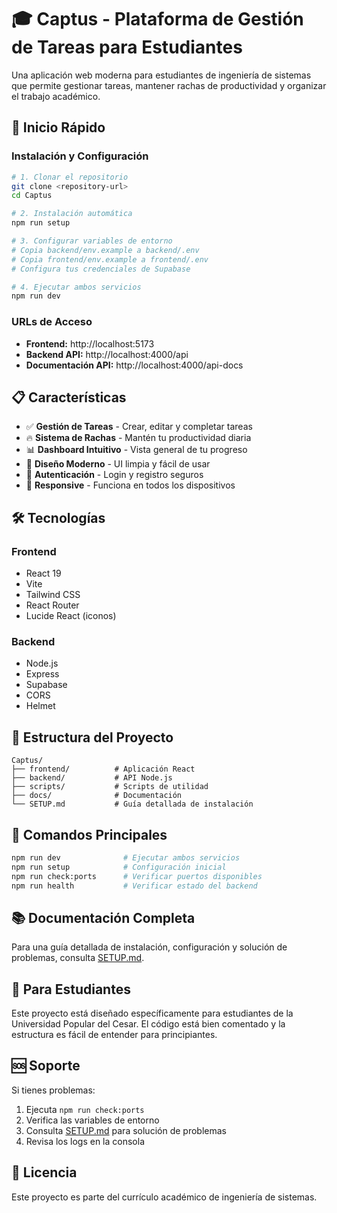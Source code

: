 # 🎓 Captus - Plataforma de Gestión de Tareas para Estudiantes

Una aplicación web moderna para estudiantes de ingeniería de sistemas que permite gestionar tareas, mantener rachas de productividad y organizar el trabajo académico.

## 🚀 Inicio Rápido

### **Instalación y Configuración**
```bash
# 1. Clonar el repositorio
git clone <repository-url>
cd Captus

# 2. Instalación automática
npm run setup

# 3. Configurar variables de entorno
# Copia backend/env.example a backend/.env
# Copia frontend/env.example a frontend/.env
# Configura tus credenciales de Supabase

# 4. Ejecutar ambos servicios
npm run dev
```

### **URLs de Acceso**
- **Frontend:** http://localhost:5173
- **Backend API:** http://localhost:4000/api
- **Documentación API:** http://localhost:4000/api-docs

## 📋 Características

- ✅ **Gestión de Tareas** - Crear, editar y completar tareas
- 🔥 **Sistema de Rachas** - Mantén tu productividad diaria
- 📊 **Dashboard Intuitivo** - Vista general de tu progreso
- 🎨 **Diseño Moderno** - UI limpia y fácil de usar
- 🔐 **Autenticación** - Login y registro seguros
- 📱 **Responsive** - Funciona en todos los dispositivos

## 🛠️ Tecnologías

### **Frontend**
- React 19
- Vite
- Tailwind CSS
- React Router
- Lucide React (iconos)

### **Backend**
- Node.js
- Express
- Supabase
- CORS
- Helmet

## 📁 Estructura del Proyecto

```
Captus/
├── frontend/          # Aplicación React
├── backend/           # API Node.js
├── scripts/           # Scripts de utilidad
├── docs/              # Documentación
└── SETUP.md           # Guía detallada de instalación
```

## 🎯 Comandos Principales

```bash
npm run dev              # Ejecutar ambos servicios
npm run setup            # Configuración inicial
npm run check:ports      # Verificar puertos disponibles
npm run health           # Verificar estado del backend
```

## 📚 Documentación Completa

Para una guía detallada de instalación, configuración y solución de problemas, consulta [SETUP.md](./SETUP.md).

## 👥 Para Estudiantes

Este proyecto está diseñado específicamente para estudiantes de la Universidad Popular del Cesar. El código está bien comentado y la estructura es fácil de entender para principiantes.

## 🆘 Soporte

Si tienes problemas:
1. Ejecuta `npm run check:ports`
2. Verifica las variables de entorno
3. Consulta [SETUP.md](./SETUP.md) para solución de problemas
4. Revisa los logs en la consola

## 📄 Licencia

Este proyecto es parte del currículo académico de ingeniería de sistemas.
